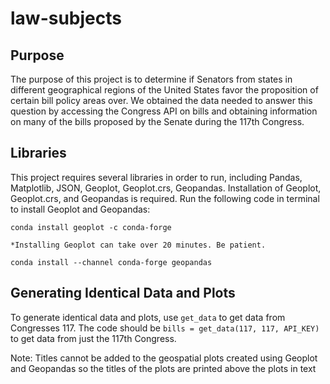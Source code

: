 # law-subjects
## Purpose ##
The purpose of this project is to determine if Senators from states in different geographical regions of the United States favor the proposition of certain bill policy areas over. We obtained the data needed to answer this question by accessing the Congress API on bills and obtaining information on many of the bills proposed by the Senate during the 117th Congress. 

## Libraries ##
This project requires several libraries in order to run, including Pandas, Matplotlib, JSON, Geoplot, Geoplot.crs, Geopandas. Installation of Geoplot, Geoplot.crs, and Geopandas is required. Run the following code in terminal to install Geoplot and Geopandas:

`conda install geoplot -c conda-forge`

    *Installing Geoplot can take over 20 minutes. Be patient.

`conda install --channel conda-forge geopandas`


## Generating Identical Data and Plots ##
To generate identical data and plots, use `get_data` to get data from Congresses 117. The code should be `bills = get_data(117, 117, API_KEY)` to get data from just the 117th Congress.

Note: Titles cannot be added to the geospatial plots created using Geoplot and Geopandas so the titles of the plots are printed above the plots in text
